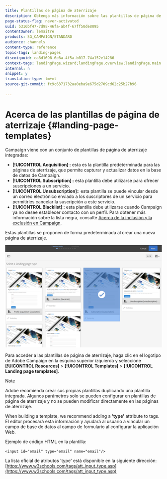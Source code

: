 ```yaml
---
title: Plantillas de página de aterrizaje
description: Obtenga más información sobre las plantillas de página de aterrizaje.
page-status-flag: never-activated
uuid: b316bf47-7d98-46fa-ab4f-67ff50de8095
contentOwner: lemaitre
products: SG_CAMPAIGN/STANDARD
audience: channels
content-type: reference
topic-tags: landing-pages
discoiquuid: ca8d1698-6e8a-4f5a-b017-74a152e14286
context-tags: landingPage,wizard;landingPage,overview;landingPage,main
internal: n
snippet: y
translation-type: tm+mt
source-git-commit: fc9c6371732aa0eba9e675d2709cd62c25b27b96

---
```



# Acerca de las plantillas de página de aterrizaje {#landing-page-templates}

Campaign viene con un conjunto de plantillas de página de aterrizaje integradas:

* **[!UICONTROL Acquisition]**:: esta es la plantilla predeterminada para las páginas de aterrizaje, que permite capturar y actualizar datos en la base de datos de Campaign.
* **[!UICONTROL Subscription]**:: esta plantilla debe utilizarse para ofrecer suscripciones a un servicio.
* **[!UICONTROL Unsubscription]**:: esta plantilla se puede vincular desde un correo electrónico enviado a los suscriptores de un servicio para permitirles cancelar la suscripción a este servicio.
* **[!UICONTROL Blacklist]**:: esta plantilla debe utilizarse cuando Campaign ya no desee establecer contacto con un perfil. Para obtener más información sobre la lista negra, consulte [Acerca de la inclusión y la exclusión en Campaign](../../audiences/using/about-opt-in-and-opt-out-in-campaign.md).

Estas plantillas se proponen de forma predeterminada al crear una nueva página de aterrizaje.

![](assets/lp_creation_1.png)

Para acceder a las plantillas de página de aterrizaje, haga clic en el logotipo de Adobe Campaign en la esquina superior izquierda y seleccione **[!UICONTROL Resources]** &gt; **[!UICONTROL Templates]** &gt; **[!UICONTROL Landing page templates]**.

>[!NOTE]
>
>Adobe recomienda crear sus propias plantillas duplicando una plantilla integrada. Algunos parámetros solo se pueden configurar en plantillas de página de aterrizaje y no se pueden modificar directamente en las páginas de aterrizaje.

When building a template, we recommend adding a **'type'** attribute to tags. El editor procesará esta información y ayudará al usuario a vincular un campo de base de datos al campo de formulario al configurar la aplicación Web.

Ejemplo de código HTML en la plantilla:

```
<input id="email" type="email" name="email"/>
```

La lista oficial de atributos 'type' está disponible en la siguiente dirección: [https://www.w3schools.com/tags/att_input_type.asp](https://www.w3schools.com/tags/att_input_type.asp)